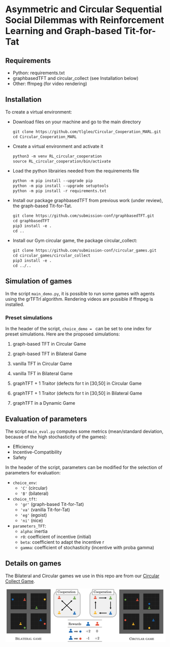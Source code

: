 # Asymmetric and Circular Sequential Social Dilemmas with Reinforcement Learning and Graph-based Tit-for-Tat

## Requirements
- Python: requirements.txt
- graphbasedTFT and circular_collect (see Installation below)
- Other: ffmpeg (for video rendering)

## Installation

To create a virtual environment:

* Download files on your machine and go to the main directory
  ```
  git clone https://github.com/tlgleo/Circular_Cooperation_MARL.git
  cd Circular_Cooperation_MARL
  ```

* Create a virtual environment and activate it
  ```
  python3 -m venv RL_circular_cooperation
  source RL_circular_cooperation/bin/activate
  ```

* Load the python librairies needed from the requirements file
  ```
  python -m pip install --upgrade pip
  python -m pip install --upgrade setuptools
  python -m pip install -r requirements.txt
  ```


* Install our package graphbasedTFT from previous work (under review), the graph-based Tit-for-Tat. 
  ```
  git clone https://github.com/submission-conf/graphbasedTFT.git
  cd graphbasedTFT
  pip3 install -e .
  cd ..
  ```

* Install our Gym circular game, the package circular_collect:
  ```
  git clone https://github.com/submission-conf/circular_games.git
  cd circular_games/circular_collect
  pip3 install -e .
  cd ../..
  ```


## Simulation of games
In the script `main_demo.py`, it is possible to run some games with agents using the grTFTrl algorithm.
Rendering videos are possible if ffmpeg is installed.

### Preset simulations
In the header of the script, `choice_demo = ` can be set to one index for preset simulations.
Here are the proposed simulations: 
1. graph-based TFT in Circular Game


3. graph-based TFT in Bilateral Game 
4. vanilla TFT in Circular Game   
5. vanilla TFT in Bilateral Game
6. graphTFT + 1 Traitor (defects for t in [30,50] in Circular Game   
7. graphTFT + 1 Traitor (defects for t in [30,50] in Bilateral Game
8. graphTFT in a Dynamic Game 

## Evaluation of parameters
The script `main_eval.py` computes some metrics (mean/standard deviation, because of the high stochasticity of the games):
- Efficiency
- Incentive-Compatibility
- Safety


In the header of the script, parameters can be modified for the selection of parameters for evaluation:
* `choice_env`:
    - `'C'` (circular)
    - `'B'` (bilateral)
* `choice_tft`:
    - `'gr'` (graph-based Tit-for-Tat)
    - `'va'` (vanilla Tit-for-Tat)
    - `'eg'` (egoist)
    - `'ni'` (nice)
* `parameters_TFT`:
    - `alpha`: inertia
    - `r0`: coefficient of incentive (initial)
    - `beta`: coefficient to adapt the incentive r
    - `gamma`: coefficient of stochasticity (incentive with proba gamma)



## Details on games
The Bilateral and Circular games we use in this repo are from our [Circular Collect Game](https://github.com/submission-conf/circular_games).

![collect games](games_collect.png)

